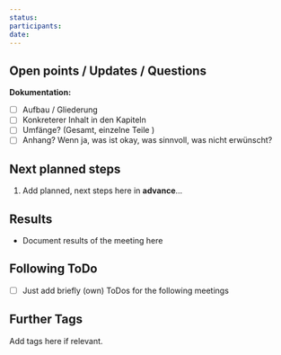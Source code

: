 ```yaml
---
status: 
participants: 
date:
---
```

## Open points / Updates / Questions
**Dokumentation:**
- [ ] Aufbau / Gliederung 
- [ ] Konkreterer Inhalt in den Kapiteln
- [ ] Umfänge? (Gesamt, einzelne Teile )
- [ ] Anhang? Wenn ja, was ist okay, was sinnvoll, was nicht erwünscht?

## Next planned steps
1. Add planned, next steps here in **advance**...

## Results
- Document results of the meeting here

## Following ToDo
- [ ] Just add briefly (own) ToDos for the following meetings
## Further Tags
Add tags here if relevant.